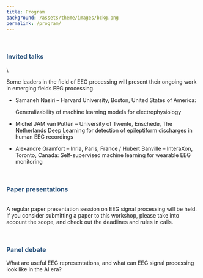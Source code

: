 ```yaml
---
title: Program
background: /assets/theme/images/bckg.png
permalink: /program/
---
```


&nbsp;  

### **<span style="color:#2B547E">Invited talks</span>**
\

Some leaders in the field of EEG processing will present their ongoing work in emerging fields EEG processing.

- Samaneh Nasiri – Harvard University, Boston, United States of America: 

    Generalizability of machine learning models for electrophysiology
- Michel JAM van Putten – University of Twente, Enschede, The Netherlands
    Deep Learning for detection of epileptiform discharges in human EEG recordings
- Alexandre Gramfort – Inria, Paris, France / Hubert Banville – InteraXon, Toronto, Canada: 
    Self-supervised machine learning for wearable EEG monitoring

&nbsp;  

### **<span style="color:#2B547E">Paper presentations</span>**
\
A regular paper presentation session on EEG signal processing will be held. If you consider submitting a paper to this workshop, please take into account the scope, and check out the deadlines and rules in calls.



&nbsp;  

### **<span style="color:#2B547E">Panel debate</span>**

What are useful EEG representations, and what can EEG signal processing look like in the AI era?
